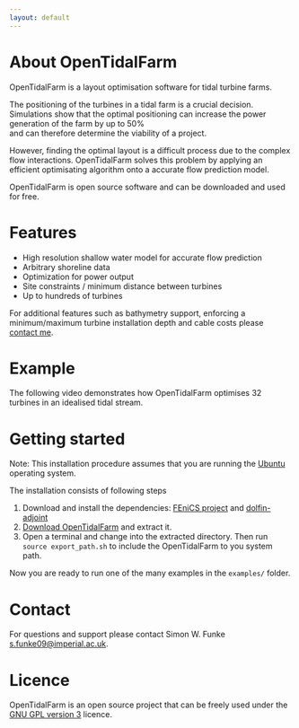 ```yaml
---
layout: default
---
```


About OpenTidalFarm 
===================
OpenTidalFarm is a layout optimisation software for tidal turbine farms.

The positioning of the turbines in a tidal farm is a crucial decision.
Simulations show that the optimal positioning can increase the power generation of the farm by up to 50%  
and can therefore determine the viability of a project.
 
However, finding the optimal layout is a difficult process due to the complex flow interactions.
OpenTidalFarm solves this problem by applying an efficient optimisating algorithm onto a accurate 
flow prediction model.

OpenTidalFarm is open source software and can be downloaded and used for free.

Features 
========
* High resolution shallow water model for accurate flow prediction
* Arbitrary shoreline data
* Optimization for power output
* Site constraints / minimum distance between turbines
* Up to hundreds of turbines

For additional features such as bathymetry support, enforcing a minimum/maximum turbine installation depth and cable costs please [contact me](#contact). 
 
Example
========
The following video demonstrates how OpenTidalFarm optimises 32 turbines in an idealised tidal stream.

Getting started
===============
Note: This installation procedure assumes that you are running the [Ubuntu](http://www.ubuntu.com/) operating system.

The installation consists of following steps

1. Download and install the dependencies: [FEniCS project](http://fenicsproject.org/download/) and [dolfin-adjoint](http://dolfin-adjoint.org/download/index.html)
2. [Download OpenTidalFarm](https://github.com/funsim/OpenTidalFarm/zipball/master) and extract it.
3. Open a terminal and change into the extracted directory. Then run
`source export_path.sh`
to include the OpenTidalFarm to you system path.

Now you are ready to run one of the many examples in the `examples/` folder.

<!--Contribution
============
If you are interested in contributing to the project, please send me an email and create a fork on github. 
-->

<!--
Documentation
=============
-->

Contact 
=======
<a id="contact"> </a>
For questions and support please contact Simon W. Funke <s.funke09@imperial.ac.uk>.

Licence
=======
OpenTidalFarm is an open source project that can be freely used under the 
[GNU GPL version 3](http://www.gnu.org/licenses/gpl.html)
licence.
